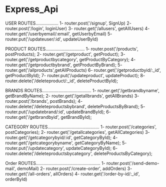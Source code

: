 # Express_Api
USER ROUTES.................. 1- router.post('/signup', SignUp) 2- router.post('/login', loginUser) 3- router.get('/allusers', getAllUsers) 4- router.get('/userbyemail/:email', getUserbyEmail) 5- router.put('/updateuser/:id', updateUserById)

PRODUCT ROUTES............................... 1- router.post('/products', postProducts); 2- router.get('/getproduct', getProduct); 3- router.get('/getproductbycategory', getProductByCategory); 4- router.get('/getproductbybrand', getProductByBrand); 5- router.get('/allproducts',getAllProducts) 6- router.get('/getproductbyid/:_id', getProductById); 7- router.put('/updateproduct', updateProduct); 8- router.delete('/deleteproduct/:_id', deleteProductById);

BRANDS ROUTES....................................... 1- router.get('/getbrandbyname', getBrandByName); 2- router.get('/getallbrands', getAllBrands) 3- router.post('/brands', postBrands); 4- router.delete('/deleteproductsbybrand', deleteProductsByBrand); 5- router.put('/updatebrand/:id', updateBrandById); 6- router.get('/getbrandbyid', getBrandById);

CATEGORY ROUTES......................................... 1- router.post('/categories', postCategories); 2- router.get('/getallcategories', getAllCategories) 3- router.get('/getcategorybyid/:id', getCategoryById); 4- router.get('/getcategorybyname', getCategoryByName); 5- router.put('/updatecategory', updateCategoryById); 6- router.delete('/deleteproductsbycategory', deleteProductsByCategory);

Order ROUTES................................................... 1- router.post('/send-demo-mail', demoMail) 2- router.post('/create-order', addOrders) 3- router.get('/all-orders', allOrders) 4- router.get('/order-by-id/:_id', orderById)

